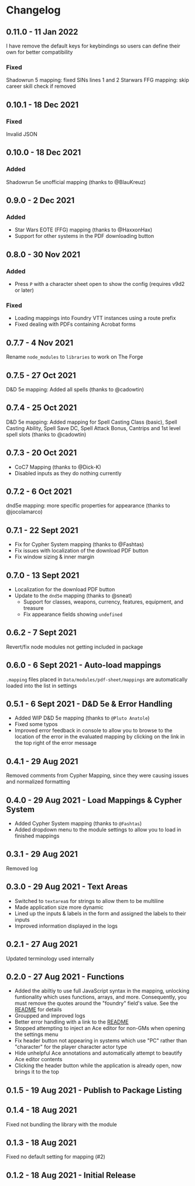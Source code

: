 # Changelog

## 0.11.0 - 11 Jan 2022

I have remove the default keys for keybindings so users can define their own for better compatibility

### Fixed

Shadowrun 5 mapping: fixed SINs lines 1 and 2
Starwars FFG mapping: skip career skill check if removed

## 0.10.1 - 18 Dec 2021

### Fixed

Invalid JSON

## 0.10.0 - 18 Dec 2021

### Added

Shadowrun 5e unofficial mapping (thanks to @BlauKreuz)

## 0.9.0 - 2 Dec 2021

### Added

* Star Wars EOTE (FFG) mapping (thanks to @HaxxonHax)
* Support for other systems in the PDF downloading button

## 0.8.0 - 30 Nov 2021

### Added

* Press `P` with a character sheet open to show the config (requires v9d2 or later)

### Fixed

* Loading mappings into Foundry VTT instances using a route prefix
* Fixed dealing with PDFs containing Acrobat forms

## 0.7.7 - 4 Nov 2021

Rename `node_modules` to `libraries` to work on The Forge

## 0.7.5 - 27 Oct 2021

D&D 5e mapping: Added all spells (thanks to @cadowtin)

## 0.7.4 - 25 Oct 2021

D&D 5e mapping: Added mapping for Spell Casting Class (basic), Spell Casting Ability, Spell Save DC, Spell Attack Bonus, Cantrips and 1st level spell slots (thanks to @cadowtin)

## 0.7.3 - 20 Oct 2021

* CoC7 Mapping (thanks to @Dick-K)
* Disabled inputs as they do nothing currently

## 0.7.2 - 6 Oct 2021

dnd5e mapping: more specific properties for appearance (thanks to @jocolamarco)

## 0.7.1 - 22 Sept 2021

* Fix for Cypher System mapping (thanks to @Fashtas)
* Fix issues with localization of the download PDF button
* Fix window sizing & inner margin

## 0.7.0 - 13 Sept 2021

* Localization for the download PDF button
* Update to the `dnd5e` mapping (thanks to @sneat)
  * Support for classes, weapons, currency, features, equipment, and treasure
  * Fix appearance fields showing `undefined`

## 0.6.2 - 7 Sept 2021

Revert/fix node modules not getting included in package

## 0.6.0 - 6 Sept 2021 - Auto-load mappings

`.mapping` files placed in `Data/modules/pdf-sheet/mappings` are automatically loaded into the list in settings

## 0.5.1 - 6 Sept 2021 - D&D 5e & Error Handling

* Added WIP D&D 5e mapping (thanks to `@Pluto Anatole`)
* Fixed some typos
* Improved error feedback in console to allow you to browse to the location of the error in the evaluated mapping by clicking on the link in the top right of the error message

## 0.4.1 - 29 Aug 2021

Removed comments from Cypher Mapping, since they were causing issues and normalized formatting

## 0.4.0 - 29 Aug 2021 - Load Mappings & Cypher System

* Added Cypher System mapping (thanks to `@Fashtas`)
* Added dropdown menu to the module settings to allow you to load in finished mappings

## 0.3.1 - 29 Aug 2021

Removed log

## 0.3.0 - 29 Aug 2021 - Text Areas

* Switched to `textarea`s for strings to allow them to be multiline
* Made application size more dynamic
* Lined up the inputs & labels in the form and assigned the labels to their inputs
* Improved information displayed in the logs

## 0.2.1 - 27 Aug 2021

Updated terminology used internally

## 0.2.0 - 27 Aug 2021 - Functions

* Added the abiltiy to use full JavaScript syntax in the mapping, unlocking funtionality which uses functions, arrays, and more. Consequently, you must remove the quotes around the "foundry" field's value. See the [README](https://github.com/arcanistzed/pdf-sheet/blob/main/README.md) for details
* Groupped and improved logs
* Better error handling with a link to the [README](https://github.com/arcanistzed/pdf-sheet/blob/main/README.md)
* Stopped attempting to inject an Ace editor for non-GMs when opening the settings menu
* Fix header button not appearing in systems which use "PC" rather than "character" for the player character actor type
* Hide unhelpful Ace annotations and automatically attempt to beautify Ace editor contents
* Clicking the header button while the application is already open, now brings it to the top

## 0.1.5 - 19 Aug 2021 - Publish to Package Listing

## 0.1.4 - 18 Aug 2021

Fixed not bundling the library with the module

## 0.1.3 - 18 Aug 2021

Fixed no default setting for mapping (#2)

## 0.1.2 - 18 Aug 2021 -  Initial Release
